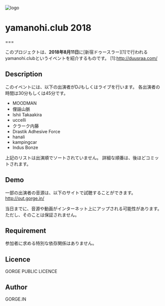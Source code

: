
![logo](https://user-images.githubusercontent.com/41063021/42722522-55e8906e-8788-11e8-9b35-30dcc8bba507.jpg)

# yamanohi.club 2018
===

このプロジェクトは、**2018年8月11日**に[新宿ドゥースラー][1]で行われるyamanohi.clubというイベントを紹介するものです。
[1]:http://duusraa.com/

## Description

このイベントには、以下の出演者がDJもしくはライブを行います。
各出演者の時間は30分もしくは45分です。

- MOODMAN
- 俚謡山脈
- Ishii Takaakira
- uccelli
- クラーク内藤
- Drastik Adhesive Force
- hanali
- kampingcar
- Indus Bonze

上記のリストは出演順でソートされていません。
詳細な順番は、後ほどコミットされます。

## Demo

一部の出演者の音源は、以下のサイトで試聴することができます。
http://out.gorge.in/

当日までに、音源や動画がインターネット上にアップされる可能性があります。
ただし、そのことは保証されません。

## Requirement

参加者に求める特別な依存関係はありません。


## Licence

GORGE PUBLIC LICENCE

## Author

GORGE.IN


